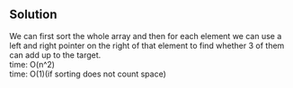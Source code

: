 ## Solution
We can first sort the whole array and then for each element we can use a left and right pointer on the right of that element to find whether 3 of them can add up to the target.<br>
time: O(n^2)<br>
time: O(1)(if sorting does not count space)
